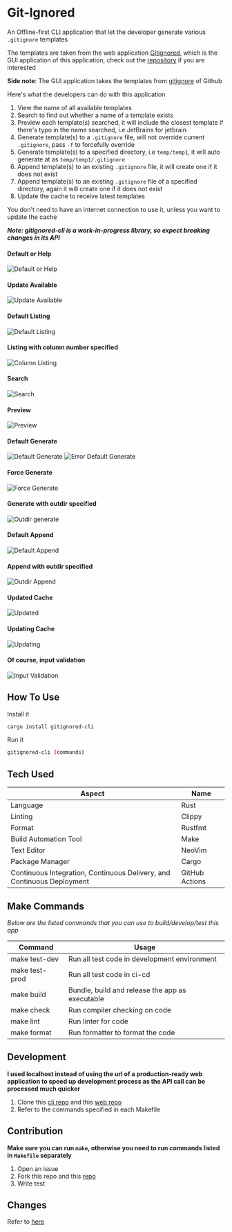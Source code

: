 # **Git-Ignored**

An Offline-first CLI application that let the developer generate various `.gitignore` templates

The templates are taken from the web application [Gitignored](https://gitignored.vercel.app), which is the GUI application of this application, check out the [repository](https://github.com/Gitignored-App/web) if you are interested

**Side note**:
The GUI application takes the templates from [gitignore](https://github.com/github/gitignore) of Github

Here's what the developers can do with this application

1. View the name of all available templates
2. Search to find out whether a name of a template exists
3. Preview each template(s) searched, it will include the closest template if there's typo in the name searched, i.e JetBrains for jetbrain
4. Generate template(s) to a `.gitignore` file, will not override current `.gitignore`, pass `-f` to forcefully override
5. Generate template(s) to a specified directory, i.e `temp/temp1`, it will auto generate at as `temp/temp1/.gitignore`
6. Append template(s) to an existing `.gitignore` file, it will create one if it does not exist
7. Append template(s) to an existing `.gitignore` file of a specified directory, again it will create one if it does not exist
8. Update the cache to receive latest templates

You don't need to have an internet connection to use it, unless you want to update the cache

**_Note: gitignored-cli is a work-in-progress library, so expect breaking changes in its API_**

#### Default or Help

![Default or Help](https://github.com/GervinFung/gitignored/blob/main/apps/cli/docs/default-or-help.png)

#### Update Available

![Update Available](https://github.com/GervinFung/gitignored/blob/main/apps/cli/main/docs/update-available.png)

#### Default Listing

![Default Listing](https://github.com/GervinFung/gitignored/blob/main/apps/cli/docs/list-default.png)

#### Listing with column number specified

![Column Listing](https://github.com/GervinFung/gitignored/blob/main/apps/cli/docs/list-column.png)

#### Search

![Search](https://github.com/GervinFung/gitignored/blob/main/apps/cli/docs/search.png)

#### Preview

![Preview](https://github.com/GervinFung/gitignored/blob/main/apps/cli/docs/preview.png)

#### Default Generate

![Default Generate](https://github.com/GervinFung/gitignored/blob/main/apps/cli/docs/generate.png)
![Error Default Generate](https://github.com/GervinFung/gitignored/blob/main/apps/cli/docs/error-generate.png)

#### Force Generate

![Force Generate](https://github.com/GervinFung/gitignored/blob/main/apps/cli/docs/force-generate.png)

#### Generate with outdir specified

![Outdir generate](https://github.com/GervinFung/gitignored/blob/main/apps/cli/docs/generate-outdir.png)

#### Default Append

![Default Append](https://github.com/GervinFung/gitignored/blob/main/apps/cli/docs/append.png)

#### Append with outdir specified

![Outdir Append](https://github.com/GervinFung/gitignored/blob/main/apps/cli/docs/append-outdir.png)

#### Updated Cache

![Updated](https://github.com/GervinFung/gitignored/blob/main/apps/cli/docs/updated.png)

#### Updating Cache

![Updating](https://github.com/GervinFung/gitignored/blob/main/apps/cli/docs/updating.png)

#### Of course, input validation

![Input Validation](https://github.com/GervinFung/gitignored/blob/main/apps/cli/docs/input-validation.png)

## How To Use

Install it

```sh
cargo install gitignored-cli
```

Run it

```sh
gitignored-cli (commands)
```

## Tech Used

| Aspect                                                                 | Name           |
| ---------------------------------------------------------------------- | -------------- |
| Language                                                               | Rust           |
| Linting                                                                | Clippy         |
| Format                                                                 | Rustfmt        |
| Build Automation Tool                                                  | Make           |
| Text Editor                                                            | NeoVim         |
| Package Manager                                                        | Cargo          |
| Continuous Integration, Continuous Delivery, and Continuous Deployment | GitHub Actions |

## Make Commands

_*Below are the listed commands that you can use to build/develop/test this app*_

| Command        | Usage                                           |
| -------------- | ----------------------------------------------- |
| make test-dev  | Run all test code in development environment    |
| make test-prod | Run all test code in ci-cd                      |
| make build     | Bundle, build and release the app as executable |
| make check     | Run compiler checking on code                   |
| make lint      | Run linter for code                             |
| make format    | Run formatter to format the code                |

## Development

**I used localhost instead of using the url of a production-ready web application to speed up development process as the API call can be processed much quicker**

1. Clone this [cli repo](https://github.com/Gitignored-App/cli) and this [web repo](https://github.com/Gitignored-App/web)
2. Refer to the commands specified in each Makefile

## Contribution

**Make sure you can run `make`, otherwise you need to run commands listed in `Makefile` separately**

1. Open an issue
2. Fork this repo and this [repo](https://github.com/Gitignored-App/cli)
3. Write test

## Changes

Refer to [here](https://github.com/Gitignored-App/cli/blob/main/CHANGELOG.md)
